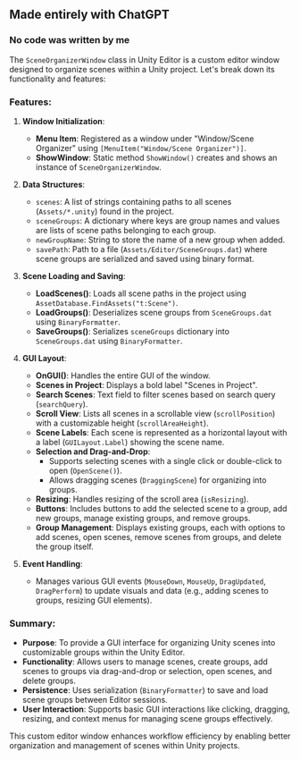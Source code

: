 ## Made entirely with ChatGPT
### No code was written by me


The `SceneOrganizerWindow` class in Unity Editor is a custom editor window designed to organize scenes within a Unity project. Let's break down its functionality and features:

### Features:

1. **Window Initialization**:
   - **Menu Item**: Registered as a window under "Window/Scene Organizer" using `[MenuItem("Window/Scene Organizer")]`.
   - **ShowWindow**: Static method `ShowWindow()` creates and shows an instance of `SceneOrganizerWindow`.

2. **Data Structures**:
   - `scenes`: A list of strings containing paths to all scenes (`Assets/*.unity`) found in the project.
   - `sceneGroups`: A dictionary where keys are group names and values are lists of scene paths belonging to each group.
   - `newGroupName`: String to store the name of a new group when added.
   - `savePath`: Path to a file (`Assets/Editor/SceneGroups.dat`) where scene groups are serialized and saved using binary format.

3. **Scene Loading and Saving**:
   - **LoadScenes()**: Loads all scene paths in the project using `AssetDatabase.FindAssets("t:Scene")`.
   - **LoadGroups()**: Deserializes scene groups from `SceneGroups.dat` using `BinaryFormatter`.
   - **SaveGroups()**: Serializes `sceneGroups` dictionary into `SceneGroups.dat` using `BinaryFormatter`.

4. **GUI Layout**:
   - **OnGUI()**: Handles the entire GUI of the window.
   - **Scenes in Project**: Displays a bold label "Scenes in Project".
   - **Search Scenes**: Text field to filter scenes based on search query (`searchQuery`).
   - **Scroll View**: Lists all scenes in a scrollable view (`scrollPosition`) with a customizable height (`scrollAreaHeight`).
   - **Scene Labels**: Each scene is represented as a horizontal layout with a label (`GUILayout.Label`) showing the scene name.
   - **Selection and Drag-and-Drop**:
     - Supports selecting scenes with a single click or double-click to open (`OpenScene()`).
     - Allows dragging scenes (`DraggingScene`) for organizing into groups.
   - **Resizing**: Handles resizing of the scroll area (`isResizing`).
   - **Buttons**: Includes buttons to add the selected scene to a group, add new groups, manage existing groups, and remove groups.
   - **Group Management**: Displays existing groups, each with options to add scenes, open scenes, remove scenes from groups, and delete the group itself.

5. **Event Handling**:
   - Manages various GUI events (`MouseDown`, `MouseUp`, `DragUpdated`, `DragPerform`) to update visuals and data (e.g., adding scenes to groups, resizing GUI elements).

### Summary:
- **Purpose**: To provide a GUI interface for organizing Unity scenes into customizable groups within the Unity Editor.
- **Functionality**: Allows users to manage scenes, create groups, add scenes to groups via drag-and-drop or selection, open scenes, and delete groups.
- **Persistence**: Uses serialization (`BinaryFormatter`) to save and load scene groups between Editor sessions.
- **User Interaction**: Supports basic GUI interactions like clicking, dragging, resizing, and context menus for managing scene groups effectively.

This custom editor window enhances workflow efficiency by enabling better organization and management of scenes within Unity projects.
